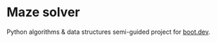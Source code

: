 # Maze solver 

Python algorithms & data structures semi-guided project for [boot.dev](https://boot.dev).
